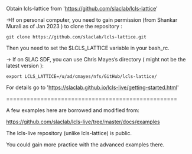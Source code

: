 Obtain lcls-lattice from 'https://github.com/slaclab/lcls-lattice'

$\rightarrow$If on personal computer, you need to gain permission (from Shankar Murali as of Jan 2023 ) to clone the repository :

`git clone https://github.com/slaclab/lcls-lattice.git`

Then you need to set the $LCLS_LATTICE variable in your bash_rc.


$\rightarrow$ If on SLAC SDF, you can use Chris Mayes’s directory ( might not be the latest version ): 

`export LCLS_LATTICE=/u/ad/cmayes/nfs/GitHub/lcls-lattice/`

For details go to 'https://slaclab.github.io/lcls-live/getting-started.html'

==================================================

A few examples here are borrowed and modified from:

https://github.com/slaclab/lcls-live/tree/master/docs/examples

The lcls-live repository (unlike lcls-lattice) is public.

You could gain more practice with the advanced examples there.